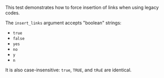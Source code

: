 This test demonstrates how to force insertion of links when using legacy codes.

The `insert_links` argument accepts "boolean" strings:

- `true`
- `false`
- `yes`
- `no`
- `y`
- `n`

It is also case-insensitive: `true`, `TRUE`, and `tRuE` are identical.
